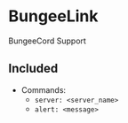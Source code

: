 # BungeeLink
BungeeCord Support

## Included
- Commands:
  - `server: <server_name>`
  - `alert: <message>`
